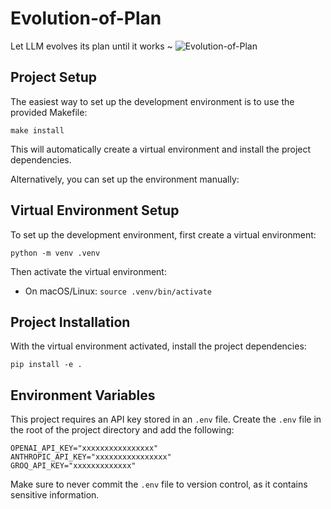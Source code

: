 # Evolution-of-Plan

Let LLM evolves its plan until it works ~
![Evolution-of-Plan](https://github.com/user-attachments/assets/af98faeb-66d6-4278-af86-67d668d1954e)

## Project Setup

The easiest way to set up the development environment is to use the provided Makefile:

```
make install
```

This will automatically create a virtual environment and install the project dependencies.

Alternatively, you can set up the environment manually:

## Virtual Environment Setup

To set up the development environment, first create a virtual environment:

```
python -m venv .venv
```

Then activate the virtual environment:

- On macOS/Linux: `source .venv/bin/activate`

## Project Installation

With the virtual environment activated, install the project dependencies:

```
pip install -e .
```

## Environment Variables

This project requires an API key stored in an `.env` file. Create the `.env` file in the root of the project directory and add the following:

```
OPENAI_API_KEY="xxxxxxxxxxxxxxxx"
ANTHROPIC_API_KEY="xxxxxxxxxxxxxxxx"
GROQ_API_KEY="xxxxxxxxxxxxx"
```

Make sure to never commit the `.env` file to version control, as it contains sensitive information.